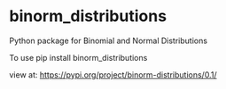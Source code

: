 # binorm_distributions
Python package for Binomial and Normal Distributions

To use pip install binorm_distributions

view at: https://pypi.org/project/binorm-distributions/0.1/

